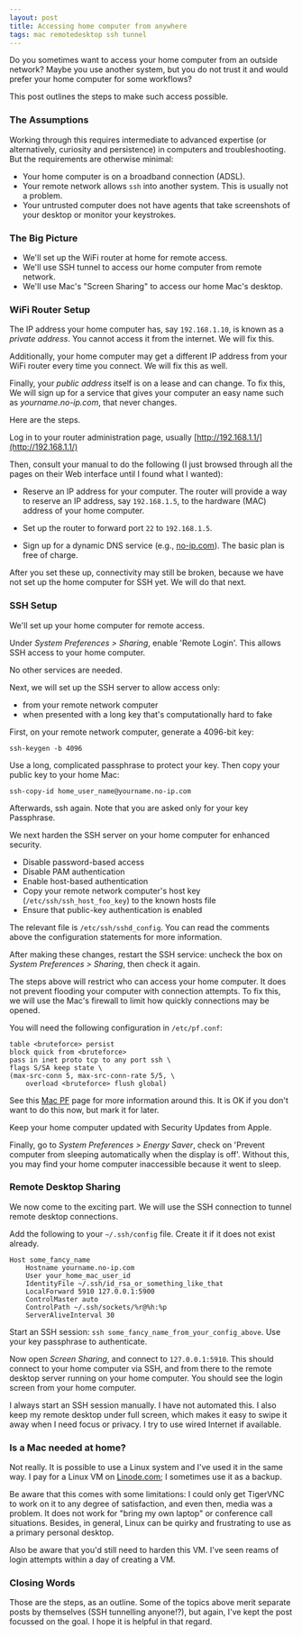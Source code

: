 ```yaml
---
layout: post
title: Accessing home computer from anywhere
tags: mac remotedesktop ssh tunnel
---
```


Do you sometimes want to access your home computer from an outside
network?  Maybe you use another system, but you do not trust it and
would prefer your home computer for some workflows?

This post outlines the steps to make such access possible.

<!--more-->

### The Assumptions

Working through this requires intermediate to advanced expertise (or
alternatively, curiosity and persistence) in computers and
troubleshooting.  But the requirements are otherwise minimal:

* Your home computer is on a broadband connection (ADSL).
* Your remote network allows `ssh` into another system.  This is usually
  not a problem.
* Your untrusted computer does not have agents that take screenshots of
  your desktop or monitor your keystrokes.

### The Big Picture

 * We'll set up the WiFi router at home for remote access.
 * We'll use SSH tunnel to access our home computer from remote network.
 * We'll use Mac's "Screen Sharing" to access our home Mac's desktop.

### WiFi Router Setup

The IP address your home computer has, say `192.168.1.10`, is known as
a _private address_.  You cannot access it from the internet.  We will
fix this.

Additionally, your home computer may get a different IP address from
your WiFi router every time you connect.  We will fix this as well.

Finally, your _public address_ itself is on a lease and can change.
To fix this, We will sign up for a service that gives your computer an
easy name such as _yourname.no-ip.com_, that never changes.

Here are the steps.

Log in to your router administration page, usually
[http://192.168.1.1/](http://192.168.1.1/)

Then, consult your manual to do the following (I just browsed through
all the pages on their Web interface until I found what I wanted):

* Reserve an IP address for your computer.  The router will provide a
  way to reserve an IP address, say `192.168.1.5`, to the hardware (MAC)
  address of your home computer.

* Set up the router to forward port `22` to `192.168.1.5`.

* Sign up for a dynamic DNS service (e.g.,
  [no-ip.com](http://no-ip.com/)).  The basic plan is free of charge.

After you set these up, connectivity may still be broken, because we
have not set up the home computer for SSH yet.  We will do that next.

### SSH Setup

We'll set up your home computer for remote access.

Under _System Preferences > Sharing_, enable 'Remote Login'.  This
allows SSH access to your home computer.

No other services are needed.

Next, we will set up the SSH server to allow access only:

* from your remote network computer
* when presented with a long key that's computationally hard to fake

First, on your remote network computer, generate a 4096-bit key:
```
ssh-keygen -b 4096
```

Use a long, complicated passphrase to protect your key.  Then copy
your public key to your home Mac:

```
ssh-copy-id home_user_name@yourname.no-ip.com
```

Afterwards, ssh again.  Note that you are asked only for your key
Passphrase.

We next harden the SSH server on your home computer for enhanced
security.

* Disable password-based access
* Disable PAM authentication
* Enable host-based authentication
* Copy your remote network computer's host key
  (`/etc/ssh/ssh_host_foo_key`) to the known hosts file
* Ensure that public-key authentication is enabled

The relevant file is `/etc/ssh/sshd_config`.  You can read the
comments above the configuration statements for more information.

After making these changes, restart the SSH service: uncheck the box
on _System Preferences > Sharing_, then check it again.

The steps above will restrict who can access your home computer.  It
does not prevent flooding your computer with connection attempts.  To
fix this, we will use the Mac's firewall to limit how quickly
connections may be opened.

You will need the following configuration in `/etc/pf.conf`:

```
table <bruteforce> persist
block quick from <bruteforce>
pass in inet proto tcp to any port ssh \
flags S/SA keep state \
(max-src-conn 5, max-src-conn-rate 5/5, \
    overload <bruteforce> flush global)
```

See this [Mac PF](https://pleiades.ucsc.edu/hyades/PF_on_Mac_OS_X)
page for more information around this.  It is OK if you don't want to
do this now, but mark it for later.

Keep your home computer updated with Security Updates from Apple.

Finally, go to _System Preferences > Energy Saver_, check on 'Prevent
computer from sleeping automatically when the display is off'.
Without this, you may find your home computer inaccessible because it
went to sleep.

### Remote Desktop Sharing

We now come to the exciting part.  We will use the SSH connection to
tunnel remote desktop connections.

Add the following to your `~/.ssh/config` file.  Create it if it does
not exist already.

```
Host some_fancy_name
    Hostname yourname.no-ip.com
    User your_home_mac_user_id
    IdentityFile ~/.ssh/id_rsa_or_something_like_that
    LocalForward 5910 127.0.0.1:5900
    ControlMaster auto
    ControlPath ~/.ssh/sockets/%r@%h:%p
    ServerAliveInterval 30
```

Start an SSH session: `ssh some_fancy_name_from_your_config_above`.
Use your key passphrase to authenticate.

Now open _Screen Sharing_, and connect to `127.0.0.1:5910`.  This should
connect to your home computer via SSH, and from there to the remote
desktop server running on your home computer.  You should see the login
screen from your home computer.

I always start an SSH session manually.  I have not automated this.  I
also keep my remote desktop under full screen, which makes it easy to
swipe it away when I need focus or privacy.  I try to use wired
Internet if available.

### Is a Mac needed at home?

Not really.  It is possible to use a Linux system and I've used it in
the same way.  I pay for a Linux VM on
[Linode.com](http://linode.com/); I sometimes use it as a backup.

Be aware that this comes with some limitations: I could only get
TigerVNC to work on it to any degree of satisfaction, and even then,
media was a problem.  It does not work for "bring my own laptop" or
conference call situations.  Besides, in general, Linux can be quirky
and frustrating to use as a primary personal desktop.

Also be aware that you'd still need to harden this VM.  I've seen
reams of login attempts within a day of creating a VM.

### Closing Words

Those are the steps, as an outline.  Some of the topics above merit
separate posts by themselves (SSH tunnelling anyone!?), but again,
I've kept the post focussed on the goal.  I hope it is helpful in that
regard.
